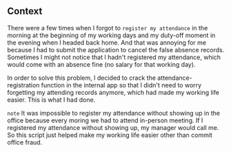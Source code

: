 ## Context
There were a few times when I forgot to `register my attendance` in the morning at the beginning of my working days and my duty-off moment in the evening when I headed back home. And that was annoying for me because I had to submit the application to cancel the false absence records. Sometimes I might not notice that I hadn't registered my attendance, which would come with an absence fine (no salary for that working day).

In order to solve this problem, I decided to crack the attendance-registration function in the internal app so that I didn't need to worry forgetting my attending records anymore, which had made my working life easier. This is what I had done.

`note` It was impossible to register my attendance without showing up in the office because every moring we had to attend in-person meeting. If I registered my attendance without showing up, my manager would call me. So this script just helped make my working life easier other than commit office fraud.
